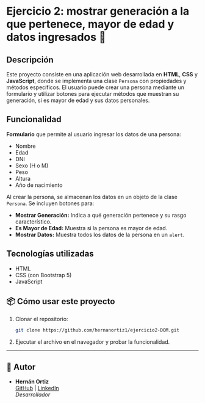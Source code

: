 # Ejercicio 2: mostrar generación a la que pertenece, mayor de edad y datos ingresados 🎯

## Descripción
Este proyecto consiste en una aplicación web desarrollada en **HTML**, **CSS** y **JavaScript**, donde se implementa una clase `Persona` con propiedades y métodos específicos. El usuario puede crear una persona mediante un formulario y utilizar botones para ejecutar métodos que muestran su generación, si es mayor de edad y sus datos personales.

## Funcionalidad

**Formulario** que permite al usuario ingresar los datos de una persona:
  - Nombre
  - Edad
  - DNI
  - Sexo (H o M)
  - Peso
  - Altura
  - Año de nacimiento

Al crear la persona, se almacenan los datos en un objeto de la clase `Persona`.
Se incluyen botones para:
  - **Mostrar Generación:** Indica a qué generación pertenece y su rasgo característico.
  - **Es Mayor de Edad:** Muestra si la persona es mayor de edad.
  - **Mostrar Datos:** Muestra todos los datos de la persona en un `alert`.

## Tecnologías utilizadas

- HTML
- CSS (con Bootstrap 5)
- JavaScript

## 📦 Cómo usar este proyecto
1. Clonar el repositorio:

   ```bash
   git clone https://github.com/hernanortiz1/ejercicio2-DOM.git
   ```
2. Ejecutar el archivo en el navegador y probar la funcionalidad.

---

## 👤 Autor

- **Hernán Ortiz**  
  [GitHub](https://github.com/hernanortiz1) | [LinkedIn](https://www.linkedin.com/in/hern%C3%A1n-ortiz/)  
  *Desarrollador*
